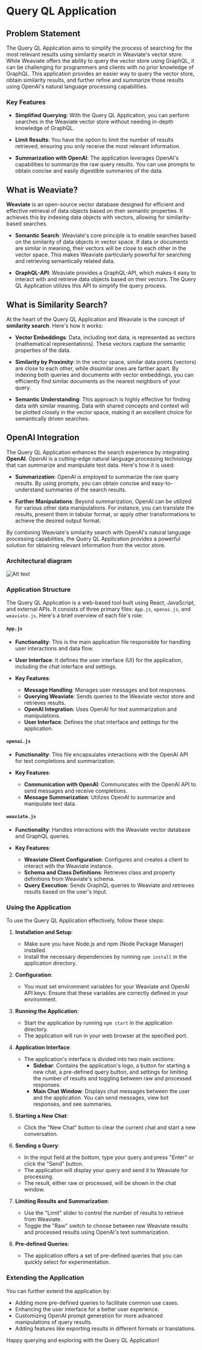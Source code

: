# Query QL Application

## Problem Statement

The Query QL Application aims to simplify the process of searching for the most relevant results using similarity search in Weaviate's vector store. While Weaviate offers the ability to query the vector store using GraphQL, it can be challenging for programmers and clients with no prior knowledge of GraphQL. This application provides an easier way to query the vector store, obtain similarity results, and further refine and summarize those results using OpenAI's natural language processing capabilities.

### Key Features

- **Simplified Querying**: With the Query QL Application, you can perform searches in the Weaviate vector store without needing in-depth knowledge of GraphQL.

- **Limit Results**: You have the option to limit the number of results retrieved, ensuring you only receive the most relevant information.

- **Summarization with OpenAI**: The application leverages OpenAI's capabilities to summarize the raw query results. You can use prompts to obtain concise and easily digestible summaries of the data.

## What is Weaviate?

**Weaviate** is an open-source vector database designed for efficient and effective retrieval of data objects based on their semantic properties. It achieves this by indexing data objects with vectors, allowing for similarity-based searches.

- **Semantic Search**: Weaviate's core principle is to enable searches based on the similarity of data objects in vector space. If data or documents are similar in meaning, their vectors will be close to each other in the vector space. This makes Weaviate particularly powerful for searching and retrieving semantically related data.

- **GraphQL-API**: Weaviate provides a GraphQL-API, which makes it easy to interact with and retrieve data objects based on their vectors. The Query QL Application utilizes this API to simplify the query process.

## What is Similarity Search?

At the heart of the Query QL Application and Weaviate is the concept of **similarity search**. Here's how it works:

- **Vector Embeddings**: Data, including text data, is represented as vectors (mathematical representations). These vectors capture the semantic properties of the data.

- **Similarity by Proximity**: In the vector space, similar data points (vectors) are close to each other, while dissimilar ones are farther apart. By indexing both queries and documents with vector embeddings, you can efficiently find similar documents as the nearest neighbors of your query.

- **Semantic Understanding**: This approach is highly effective for finding data with similar meaning. Data with shared concepts and context will be plotted closely in the vector space, making it an excellent choice for semantically driven searches.

## OpenAI Integration

The Query QL Application enhances the search experience by integrating **OpenAI**. OpenAI is a cutting-edge natural language processing technology that can summarize and manipulate text data. Here's how it is used:

- **Summarization**: OpenAI is employed to summarize the raw query results. By using prompts, you can obtain concise and easy-to-understand summaries of the search results.

- **Further Manipulations**: Beyond summarization, OpenAI can be utilized for various other data manipulations. For instance, you can translate the results, present them in tabular format, or apply other transformations to achieve the desired output format.

By combining Weaviate's similarity search with OpenAI's natural language processing capabilities, the Query QL Application provides a powerful solution for obtaining relevant information from the vector store.

### Architectural diagram 

![Alt text](image.png)

### Application Structure

The Query QL Application is a web-based tool built using React, JavaScript, and external APIs. It consists of three primary files: `App.js`, `openai.js`, and `weaviate.js`. Here's a brief overview of each file's role:

#### `App.js`

- **Functionality**: This is the main application file responsible for handling user interactions and data flow.

- **User Interface**: It defines the user interface (UI) for the application, including the chat interface and settings.

- **Key Features**:
  - **Message Handling**: Manages user messages and bot responses.
  - **Querying Weaviate**: Sends queries to the Weaviate vector store and retrieves results.
  - **OpenAI Integration**: Uses OpenAI for text summarization and manipulations.
  - **User Interface**: Defines the chat interface and settings for the application.

#### `openai.js`

- **Functionality**: This file encapsulates interactions with the OpenAI API for text completions and summarization.

- **Key Features**:
  - **Communication with OpenAI**: Communicates with the OpenAI API to send messages and receive completions.
  - **Message Summarization**: Utilizes OpenAI to summarize and manipulate text data.

#### `weaviate.js`

- **Functionality**: Handles interactions with the Weaviate vector database and GraphQL queries.

- **Key Features**:
  - **Weaviate Client Configuration**: Configures and creates a client to interact with the Weaviate instance.
  - **Schema and Class Definitions**: Retrieves class and property definitions from Weaviate's schema.
  - **Query Execution**: Sends GraphQL queries to Weaviate and retrieves results based on the user's input.

### Using the Application

To use the Query QL Application effectively, follow these steps:

1. **Installation and Setup**:
   - Make sure you have Node.js and npm (Node Package Manager) installed.
   - Install the necessary dependencies by running `npm install` in the application directory.

2. **Configuration**:
   - You must set environment variables for your Weaviate and OpenAI API keys. Ensure that these variables are correctly defined in your environment.

3. **Running the Application**:
   - Start the application by running `npm start` in the application directory.
   - The application will run in your web browser at the specified port.

4. **Application Interface**:
   - The application's interface is divided into two main sections:
     - **Sidebar**: Contains the application's logo, a button for starting a new chat, a pre-defined query button, and settings for limiting the number of results and toggling between raw and processed responses.
     - **Main Chat Window**: Displays chat messages between the user and the application. You can send messages, view bot responses, and see summaries.

5. **Starting a New Chat**:
   - Click the "New Chat" button to clear the current chat and start a new conversation.

6. **Sending a Query**:
   - In the input field at the bottom, type your query and press "Enter" or click the "Send" button.
   - The application will display your query and send it to Weaviate for processing.
   - The result, either raw or processed, will be shown in the chat window.

7. **Limiting Results and Summarization**:
   - Use the "Limit" slider to control the number of results to retrieve from Weaviate.
   - Toggle the "Raw" switch to choose between raw Weaviate results and processed results using OpenAI's text summarization.

8. **Pre-defined Queries**:
   - The application offers a set of pre-defined queries that you can quickly select for experimentation.

### Extending the Application

You can further extend the application by:

- Adding more pre-defined queries to facilitate common use cases.
- Enhancing the user interface for a better user experience.
- Customizing OpenAI prompt generation for more advanced manipulations of query results.
- Adding features like exporting results in different formats or translations.

Happy querying and exploring with the Query QL Application!